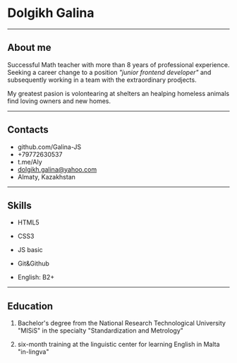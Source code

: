 # **Dolgikh Galina**
*********
## About me
Successful Math teacher with more than 8 years of professional experience. Seeking a career change to a position *"junior frontend developer"* and subsequently working in a team with the extraordinary prodjects.

My greatest pasion is volontearing at shelters an healping homeless animals find loving owners and new homes.

*********
## Contacts

- github.com/Galina-JS
- +79772630537
- t.me/Aly
- dolgikh.galina@yahoo.com
- Almaty, Kazakhstan

*********
## Skills

* HTML5

* CSS3

* JS basic

* Git&Github

* English: B2+

*********
## Education
1. Bachelor's degree from the National Research Technological University "MISiS" in the specialty "Standardization and Metrology"

2. six-month training at the linguistic center for learning English in Malta "in-lingva"
